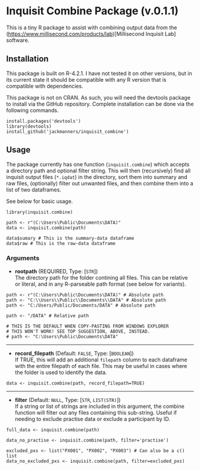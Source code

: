 # Inquisit Combine Package (v.0.1.1)

This is a tiny R package to assist with combining output data from the (https://www.millisecond.com/products/lab)[Millisecond Inquisit Lab] software.

## Installation

This package is built on R-4.2.1. I have not tested it on other versions, but in its current state it should be compatible with any R version that is compatible with dependencies.

This package is not on CRAN. As such, you will need the devtools package to install via the GitHub repository. Complete installation can be done via the following commands.
```
install.packages('devtools')
library(devtools)
install_github('jackmanners/inquisit_combine')
```

## Usage

The package currently has one function (`inquisit.combine`) which accepts a directory path and optional filter string. This will then (recursively) find all inquisit output files (`*.iqdat`) in the directory, sort them into summary and raw files, (optionally) filter out unwanted files, and then combine them into a list of two dataframes. 

See below for basic usage.
```
library(inquisit.combine)

path <- r"(C:\Users\Public\Documents\DATA)"
data <- inquisit.combine(path)

data$sumary # This is the summary-data dataframe
data$raw # This is the raw-data dataframe
```

### Arguments

- __rootpath__ (REQUIRED, Type: [`STR`])<br>
The directory path for the folder contining all files. This can be relative or literal, and in any R-parseable path format (see below for variants).
```
path <- r"(C:\Users\Public\Documents\DATA)" # Absolute path
path <- "C:\\Users\\Public\\Documents\\DATA" # Absolute path
path <- "C:/Users/Public/Documents/DATA" # Absolute path

path <- "/DATA" # Relative path

# THIS IS THE DEFAULT WHEN COPY-PASTING FROM WINDOWS EXPLORER
# THIS WON'T WORK! SEE TOP SUGGESTION, ABOVE, INSTEAD.
# path <- "C:\Users\Public\Documents\DATA" 
```

---
- __record_filepath__ (Default: `FALSE`, Type: [`BOOLEAN`])<br>
If TRUE, this will add an additional `filepath` column to each dataframe with the entire filepath of each file. This may be useful in cases where the folder is used to identify the data. 
```
data <- inquisit.combine(path, record_filepath=TRUE)
```

---
- __filter__ (Default: `NULL`, Type: [`STR`, `LIST(STR)`])<br>
If a string or list of strings are included in this argument, the combine function will filter out any files containing this sub-string. 
Useful if needing to exclude practise data or exclude a participant by ID.
```
full_data <- inquisit.combine(path)

data_no_practise <- inquisit.combine(path, filter='practise')

excluded_pxs <- list("PX001", "PX002", "PX003") # Can also be a c() list
data_no_excluded_pxs <- inquisit.combine(path, filter=excluded_pxs)
```
